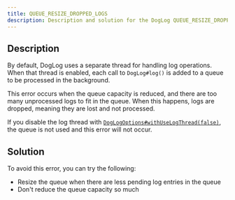 ```yaml
---
title: QUEUE_RESIZE_DROPPED_LOGS
description: Description and solution for the DogLog QUEUE_RESIZE_DROPPED_LOGS error.
---
```


## Description

By default, DogLog uses a separate thread for handling log operations.
When that thread is enabled, each call to `DogLog#log()` is added to a queue to be processed in the background.

This error occurs when the queue capacity is reduced, and there are too many unprocessed logs to fit in the queue.
When this happens, logs are dropped, meaning they are lost and not processed.

If you disable the log thread with [`DogLogOptions#withUseLogThread(false)`](<https://javadoc.doglog.dev/dev/doglog/DogLogOptions.html#withUseLogThread(boolean)>), the queue is not used and this error will not occur.

## Solution

To avoid this error, you can try the following:

- Resize the queue when there are less pending log entries in the queue
- Don't reduce the queue capacity so much
